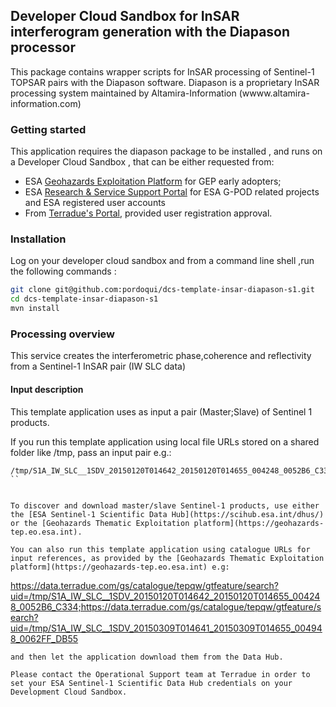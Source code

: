 ## Developer Cloud Sandbox for InSAR interferogram generation with the Diapason processor 


This package contains wrapper scripts for InSAR processing of Sentinel-1 TOPSAR  pairs with the Diapason software.
Diapason is a proprietary InSAR processing system maintained by Altamira-Information (wwww.altamira-information.com)

### Getting started

This application requires the diapason package to be installed , and runs on a Developer Cloud Sandbox , that can be either requested from:
* ESA [Geohazards Exploitation Platform](https://geohazards-tep.eo.esa.int) for GEP early adopters;
* ESA [Research & Service Support Portal](http://eogrid.esrin.esa.int/cloudtoolbox/) for ESA G-POD related projects and ESA registered user accounts
* From [Terradue's Portal](http://www.terradue.com/partners), provided user registration approval. 


### Installation

Log on your developer cloud sandbox and from a command line shell ,run the following commands :

```bash
git clone git@github.com:pordoqui/dcs-template-insar-diapason-s1.git
cd dcs-template-insar-diapason-s1
mvn install
```


### Processing overview

This service creates the interferometric phase,coherence and reflectivity from a Sentinel-1 InSAR pair (IW SLC data)


#### Input description

This template application uses as input a pair (Master;Slave) of Sentinel 1 products. 

If you run this template application using local file URLs stored on a shared folder like /tmp, pass an input pair e.g.:


```
/tmp/S1A_IW_SLC__1SDV_20150120T014642_20150120T014655_004248_0052B6_C334.zip;/tmp/S1A_IW_SLC__1SDV_20150309T014641_20150309T014655_004948_0062FF_DB55.zip
``


To discover and download master/slave Sentinel-1 products, use either the [ESA Sentinel-1 Scientific Data Hub](https://scihub.esa.int/dhus/) or the [Geohazards Thematic Exploitation platform](https://geohazards-tep.eo.esa.int).

You can also run this template application using catalogue URLs for input references, as provided by the [Geohazards Thematic Exploitation platform](https://geohazards-tep.eo.esa.int) e.g:

```
https://data.terradue.com/gs/catalogue/tepqw/gtfeature/search?uid=/tmp/S1A_IW_SLC__1SDV_20150120T014642_20150120T014655_004248_0052B6_C334;https://data.terradue.com/gs/catalogue/tepqw/gtfeature/search?uid=/tmp/S1A_IW_SLC__1SDV_20150309T014641_20150309T014655_004948_0062FF_DB55
```
and then let the application download them from the Data Hub. 

Please contact the Operational Support team at Terradue in order to set your ESA Sentinel-1 Scientific Data Hub credentials on your Development Cloud Sandbox.






